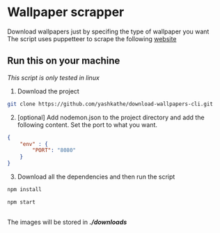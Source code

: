 # Wallpaper scrapper

Download wallpapers just by specifing the type of wallpaper you want  
The script uses puppetteer to scrape the following [website](https://www.wallpaperflare.com/)

## Run this on your machine

_This script is only tested in linux_

1. Download the project
```bash
git clone https://github.com/yashkathe/download-wallpapers-cli.git
```

2. [optional] Add nodemon.json to the project directory and add the following content. Set the port to what you want.
```json
{
    "env" : {
        "PORT": "8080"
    }
}
```

3. Download all the dependencies and then run the script
```bash
npm install
```

```bash
npm start
```

##
The images will be stored in **_./downloads_**